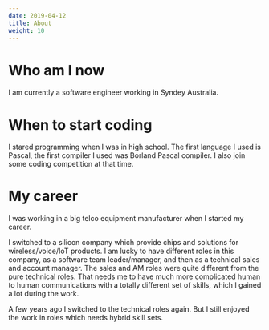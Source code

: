 ```yaml
---
date: 2019-04-12
title: About
weight: 10
---
```


# Who am I now

I am currently a software engineer working in Syndey Australia. 

# When to start coding

I stared programming when I was in high school. The first language I used is
Pascal, the first compiler I used was Borland Pascal compiler. I also join some
coding competition at that time.

# My career

I was working in a big telco equipment manufacturer when I started my career.

I switched to a silicon company which provide chips and solutions for
wireless/voice/IoT products. I am lucky to have different roles in this
company, as a software team leader/manager, and then as a technical sales and
account manager. The sales and AM roles were quite different from the pure
technical roles. That needs me to have much more complicated human to human
communications with a totally different set of skills, which I gained a lot
during the work.

A few years ago I switched to the technical roles again. But I still enjoyed the
work in roles which needs hybrid skill sets.
